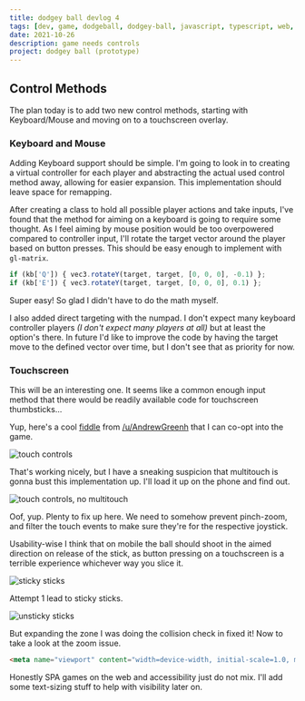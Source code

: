 ```yaml
---
title: dodgey ball devlog 4
tags: [dev, game, dodgeball, dodgey-ball, javascript, typescript, web, input]
date: 2021-10-26
description: game needs controls
project: dodgey ball (prototype)
---
```


## Control Methods

The plan today is to add two new control methods, starting with Keyboard/Mouse and moving on to a touchscreen overlay.

### Keyboard and Mouse
Adding Keyboard support should be simple. I'm going to look in to creating a virtual controller for each player and abstracting the actual used control method away, allowing for easier expansion. This implementation should leave space for remapping.

After creating a class to hold all possible player actions and take inputs, I've found that the method for aiming on a keyboard is going to require some thought. As I feel aiming by mouse position would be too overpowered compared to controller input, I'll rotate the target vector around the player based on button presses. This should be easy enough to implement with `gl-matrix`.

```ts
if (kb['Q']) { vec3.rotateY(target, target, [0, 0, 0], -0.1) };
if (kb['E']) { vec3.rotateY(target, target, [0, 0, 0], 0.1) };
```

Super easy! So glad I didn't have to do the math myself.

I also added direct targeting with the numpad. I don't expect many keyboard controller players *(I don't expect many players at all)* but at least the option's there. In future I'd like to improve the code by having the target move to the defined vector over time, but I don't see that as priority for now.

### Touchscreen

This will be an interesting one. It seems like a common enough input method that there would be readily available code for touchscreen thumbsticks...

Yup, here's a cool [fiddle](https://jsfiddle.net/aa0et7tr/5/) from [/u/AndrewGreenh](https://www.reddit.com/user/AndrewGreenh) that I can co-opt into the game.

![touch controls](/blog/img/dodgey-ball/touchscreen-controls.gif)

That's working nicely, but I have a sneaking suspicion that multitouch is gonna bust this implementation up. I'll load it up on the phone and find out.

![touch controls, no multitouch](/blog/img/dodgey-ball/touchscreen-no-multi.gif)

Oof, yup. Plenty to fix up here. We need to somehow prevent pinch-zoom, and filter the touch events to make sure they're for the respective joystick.

Usability-wise I think that on mobile the ball should shoot in the aimed direction on release of the stick, as button pressing on a touchscreen is a terrible experience whichever way you slice it.

![sticky sticks](/blog/img/dodgey-ball/sticky-sticks.gif)

Attempt 1 lead to sticky sticks.

![unsticky sticks](/blog/img/dodgey-ball/unsticky-sticks.gif)

But expanding the zone I was doing the collision check in fixed it! Now to take a look at the zoom issue.

```html
<meta name="viewport" content="width=device-width, initial-scale=1.0, maximum-scale=1.0, user-scalable=no" />
```

Honestly SPA games on the web and accessibility just do not mix. I'll add some text-sizing stuff to help with visibility later on.

